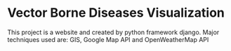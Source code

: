 # Vector Borne Diseases Visualization
This project is a website and created by python framework django.
Major techniques used are: GIS, Google Map API and OpenWeatherMap API
